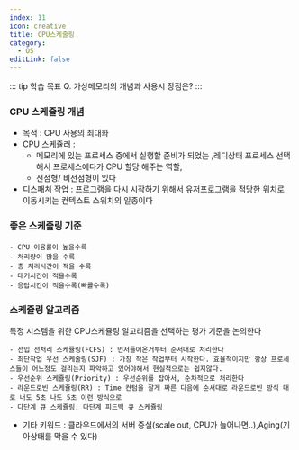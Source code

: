 ```yaml
---
index: 11
icon: creative
title: CPU스케줄링
category:
  - OS
editLink: false
---
```


::: tip 학습 목표
Q. 가상메모리의 개념과 사용시 장점은?
:::

### CPU 스케쥴링 개념

- 목적 : CPU 사용의 최대화
- CPU 스케쥴러 :
  - 메모리에 있는 프로세스 중에서 실행할 준비가 되었는 ,레디상태 프로세스 선택해서 프로세스에다가 CPU 할당 해주는 역할,
  - 선점형/ 비선점형이 있다
- 디스패쳐 작업 : 프로그램을 다시 시작하기 위해서 유저프로그램을 적당한 위치로 이동시키는 컨텍스트 스위치의 일종이다

### 좋은 스케줄링 기준

    - CPU 이융률이 높을수록
    - 처리량이 많을 수록
    - 총 처리시간이 적을 수록
    - 대기시간이 적을수록
    - 응답시간이 적을수록(빠를수록)

### 스케쥴링 알고리즘

특정 시스템을 위한 CPU스케쥴링 알고리즘을 선택하는 평가 기준을 논의한다

    - 선입 선처리 스케쥴링(FCFS) : 먼저들어온거부터 순서대로 처리한다
    - 최단작업 우선 스케줄링(SJF) : 가장 작은 작업부터 시작한다. 효율적이지만 항상 프로세스들이 어느정도 걸리는지 파악하고 있어야해서 현실적으로는 쉽지않다.
    - 우선순위 스케쥴링(Priority) : 우선순위를 잡아서, 순차적으로 처리한다
    - 라운드로빈 스케쥴링(RR) : Time 컨텀을 잘게 짜른 다음에 순서대로 라운드로빈 방식 대로 너도 5초 나도 5초 이런 방식으로
    - 다단계 큐 스케쥴링, 다단계 피드백 큐 스케쥴링

- 기타 키워드 : 클라우드에서의 서버 증설(scale out, CPU가 늘어나면..),Aging(기아상태를 막을 수 있다)
